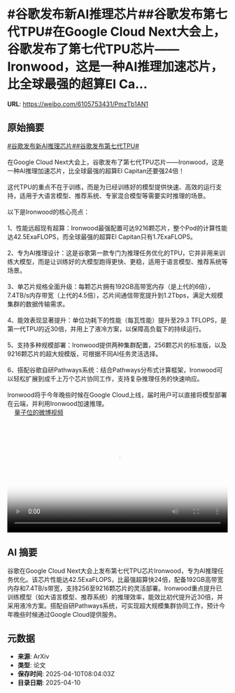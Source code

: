 # #谷歌发布新AI推理芯片##谷歌发布第七代TPU#在Google Cloud Next大会上，谷歌发布了第七代TPU芯片——Ironwood，这是一种AI推理加速芯片，比全球最强的超算El Ca...

**URL**: https://weibo.com/6105753431/PmzTb1AN1

## 原始摘要

<a href="https://m.weibo.cn/search?containerid=231522type%3D1%26t%3D10%26q%3D%23%E8%B0%B7%E6%AD%8C%E5%8F%91%E5%B8%83%E6%96%B0AI%E6%8E%A8%E7%90%86%E8%8A%AF%E7%89%87%23&amp;extparam=%23%E8%B0%B7%E6%AD%8C%E5%8F%91%E5%B8%83%E6%96%B0AI%E6%8E%A8%E7%90%86%E8%8A%AF%E7%89%87%23" data-hide=""><span class="surl-text">#谷歌发布新AI推理芯片#</span></a><a href="https://m.weibo.cn/search?containerid=231522type%3D1%26t%3D10%26q%3D%23%E8%B0%B7%E6%AD%8C%E5%8F%91%E5%B8%83%E7%AC%AC%E4%B8%83%E4%BB%A3TPU%23&amp;extparam=%23%E8%B0%B7%E6%AD%8C%E5%8F%91%E5%B8%83%E7%AC%AC%E4%B8%83%E4%BB%A3TPU%23" data-hide=""><span class="surl-text">#谷歌发布第七代TPU#</span></a><br><br>在Google Cloud Next大会上，谷歌发布了第七代TPU芯片——Ironwood，这是一种AI推理加速芯片，比全球最强的超算El Capitan还要强24倍！<br><br>这代TPU的重点不在于训练，而是为已经训练好的模型提供快速、高效的运行支持，适用于大语言模型、推荐系统、专家混合模型等需要实时推理的场景。<br><br>以下是Ironwood的核心亮点：<br><br>1、性能远超现有超算：Ironwood最强配置可达9216颗芯片，整个Pod的计算性能达42.5ExaFLOPS，而全球最强的超算El Capitan只有1.7ExaFLOPS。<br><br>2、专为AI推理设计：这是谷歌第一款专门为推理任务优化的TPU，它并非用来训练大模型，而是让训练好的大模型跑得更快、更稳，适用于语言模型、推荐系统等场景。<br><br>3、单芯片规格全面升级：每颗芯片拥有192GB高带宽内存（是上代的6倍），7.4TB/s内存带宽（上代的4.5倍），芯片间通信带宽提升到1.2Tbps，满足大规模集群的数据传输需求。<br><br>4、能效表现显著提升：单位功耗下的性能（每瓦性能）提升至29.3 TFLOPS，是第一代TPU的近30倍，并用上了液冷方案，以保障高负载下的持续运行。<br><br>5、支持多种规模部署：Ironwood提供两种集群配置，256颗芯片的标准版，以及9216颗芯片的超大规模版，可根据不同AI任务灵活选择。<br><br>6、搭配谷歌自研Pathways系统：结合Pathways分布式计算框架，Ironwood可以轻松扩展到成千上万个芯片协同工作，支持复杂推理任务的快速响应。<br><br>Ironwood将于今年晚些时候在Google Cloud上线，届时用户可以直接将模型部署在云端，并利用Ironwood加速推理。<br> <a href="https://video.weibo.com/show?fid=1034:5153811598344227" data-hide=""><span class="url-icon"><img style="width: 1rem;height: 1rem" src="https://h5.sinaimg.cn/upload/2015/09/25/3/timeline_card_small_video_default.png" referrerpolicy="no-referrer"></span><span class="surl-text">量子位的微博视频</span></a><br clear="both"><div style="clear: both"></div><video controls="controls" poster="https://tvax2.sinaimg.cn/orj480/006Fd7o3ly1i0bg7jb91sj31hc0u075t.jpg" style="width: 100%"><source src="https://f.video.weibocdn.com/o0/XS1e3roFlx08nm9LeSco010412007M4T0E010.mp4?label=mp4_720p&amp;template=1280x720.25.0&amp;ori=0&amp;ps=1CwnkDw1GXwCQx&amp;Expires=1744275758&amp;ssig=5reEKH3DwT&amp;KID=unistore,video"><source src="https://f.video.weibocdn.com/o0/sHB35vaolx08nm9KHGhW01041200438u0E010.mp4?label=mp4_hd&amp;template=852x480.25.0&amp;ori=0&amp;ps=1CwnkDw1GXwCQx&amp;Expires=1744275758&amp;ssig=bTRKpQruHS&amp;KID=unistore,video"><source src="https://f.video.weibocdn.com/o0/lray0Dwflx08nm9KE7h6010412002wu50E010.mp4?label=mp4_ld&amp;template=640x360.25.0&amp;ori=0&amp;ps=1CwnkDw1GXwCQx&amp;Expires=1744275758&amp;ssig=6yARp4C8Nf&amp;KID=unistore,video"><p>视频无法显示，请前往<a href="https://video.weibo.com/show?fid=1034%3A5153811598344227" target="_blank" rel="noopener noreferrer">微博视频</a>观看。</p></video>

## AI 摘要

谷歌在Google Cloud Next大会上发布第七代TPU芯片Ironwood，专为AI推理任务优化。该芯片性能达42.5ExaFLOPS，比最强超算快24倍，配备192GB高带宽内存和7.4TB/s带宽，支持256至9216颗芯片的灵活部署。Ironwood重点提升已训练模型（如大语言模型、推荐系统）的推理效率，能效比初代提升近30倍，并采用液冷方案。搭配自研Pathways系统，可实现超大规模集群协同工作，预计今年晚些时候通过Google Cloud提供服务。

## 元数据

- **来源**: ArXiv
- **类型**: 论文
- **保存时间**: 2025-04-10T08:04:03Z
- **目录日期**: 2025-04-10
